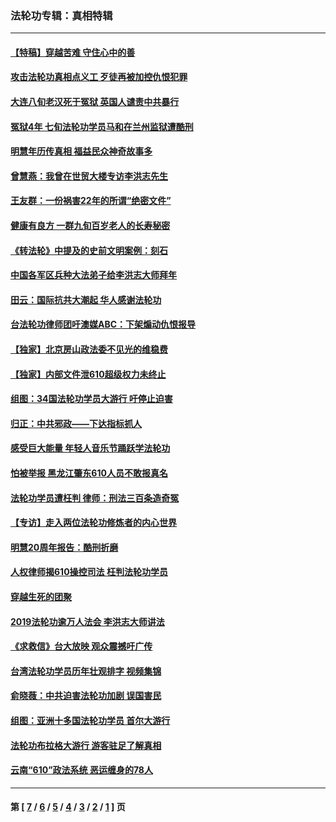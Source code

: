 ### 法轮功专辑：真相特辑
---
#### [【特稿】穿越苦难 守住心中的善](../../pages/nf4389/n13784979.md?12150430) 
#### [攻击法轮功真相点义工 歹徒再被加控仇恨犯罪](../../pages/nf4389/n13601019.md?12150430) 
#### [大连八旬老汉死于冤狱 英国人谴责中共暴行](../../pages/nf4389/n13480118.md?12150430) 
#### [冤狱4年 七旬法轮功学员马和在兰州监狱遭酷刑](../../pages/nf4389/n13304688.md?12150430) 
#### [明慧年历传真相 福益民众神奇故事多](../../pages/nf4389/n13294545.md?12150430) 
#### [曾慧燕：我曾在世贸大楼专访李洪志先生](../../pages/nf4389/n12898729.md?12150430) 
#### [王友群：一份祸害22年的所谓“绝密文件”](../../pages/nf4389/n12871750.md?12150430) 
#### [健康有良方 一群九旬百岁老人的长寿秘密](../../pages/nf4389/n12847475.md?12150430) 
#### [《转法轮》中提及的史前文明案例：刻石](../../pages/nf4389/n12758577.md?12150430) 
#### [中国各军区兵种大法弟子给李洪志大师拜年](../../pages/nf4389/n12750047.md?12150430) 
#### [田云：国际抗共大潮起 华人感谢法轮功](../../pages/nf4389/n12357708.md?12150430) 
#### [台法轮功律师团吁澳媒ABC：下架煽动仇恨报导](../../pages/nf4389/n12279917.md?12150430) 
#### [【独家】北京房山政法委不见光的维稳费](../../pages/nf4389/n12031979.md?12150430) 
#### [【独家】内部文件泄610超级权力未终止](../../pages/nf4389/n12023895.md?12150430) 
#### [组图：34国法轮功学员大游行 吁停止迫害](../../pages/nf4389/n11492658.md?12150430) 
#### [归正：中共邪政——下达指标抓人](../../pages/nf4389/n11474770.md?12150430) 
#### [感受巨大能量 年轻人音乐节踊跃学法轮功](../../pages/nf4389/n11441981.md?12150430) 
#### [怕被举报 黑龙江肇东610人员不敢报真名](../../pages/nf4389/n11436499.md?12150430) 
#### [法轮功学员遭枉判 律师：刑法三百条造奇冤](../../pages/nf4389/n11433943.md?12150430) 
#### [【专访】走入两位法轮功修炼者的内心世界](../../pages/nf4389/n11415623.md?12150430) 
#### [明慧20周年报告：酷刑折磨](../../pages/nf4389/n11387954.md?12150430) 
#### [人权律师揭610操控司法 枉判法轮功学员](../../pages/nf4389/n11313370.md?12150430) 
#### [穿越生死的团聚](../../pages/nf4389/n11258922.md?12150430) 
#### [2019法轮功逾万人法会 李洪志大师讲法](../../pages/nf4389/n11265303.md?12150430) 
#### [《求救信》台大放映 观众震撼吁广传](../../pages/nf4389/n10922251.md?12150430) 
#### [台湾法轮功学员历年壮观排字 视频集锦](../../pages/nf4389/n10878789.md?12150430) 
#### [俞晓薇：中共迫害法轮功加剧 误国害民](../../pages/nf4389/n10859260.md?12150430) 
#### [组图：亚洲十多国法轮功学员 首尔大游行](../../pages/nf4389/n10781149.md?12150430) 
#### [法轮功布拉格大游行 游客驻足了解真相](../../pages/nf4389/n10749360.md?12150430) 
#### [云南“610”政法系统 恶运缠身的78人](../../pages/nf4389/n10747534.md?12150430) 

---
#### 第 [ [7](./7.md?12150430) / [6](./6.md?12150430) / [5](./5.md?12150430) / [4](./4.md?12150430) / [3](./3.md?12150430) / [2](./2.md?12150430) / [1](./1.md?12150430) ] 页
